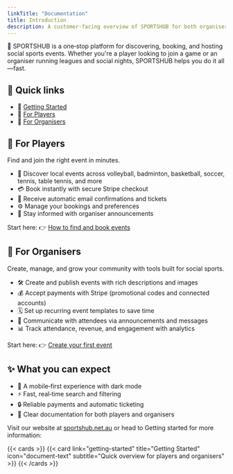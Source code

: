 ```yaml
---
linkTitle: "Documentation"
title: Introduction
description: A customer-facing overview of SPORTSHUB for both organisers and players.
---
```


🏐 SPORTSHUB is a one‑stop platform for discovering, booking, and hosting social sports events. Whether you're a player looking to join a game or an organiser running leagues and social nights, SPORTSHUB helps you do it all—fast.

## 🔗 Quick links

- 🚀 [Getting Started](getting-started)
- 👟 [For Players](players/)
- 🎯 [For Organisers](organisers/)

## 👟 For Players

Find and join the right event in minutes.

- 🔎 Discover local events across volleyball, badminton, basketball, soccer, tennis, table tennis, and more
- 💳 Book instantly with secure Stripe checkout
- 📧 Receive automatic email confirmations and tickets
- ⚙️ Manage your bookings and preferences
- 📣 Stay informed with organiser announcements

Start here: 👉 [How to find and book events](getting-started)

## 🎯 For Organisers

Create, manage, and grow your community with tools built for social sports.

- 🛠️ Create and publish events with rich descriptions and images
- 💰 Accept payments with Stripe (promotional codes and connected accounts)
- 🗓️ Set up recurring event templates to save time
- 📢 Communicate with attendees via announcements and messages
- 📊 Track attendance, revenue, and engagement with analytics

Start here: 👉 [Create your first event](getting-started)

## ✨ What you can expect

- 📱 A mobile‑first experience with dark mode
- ⚡ Fast, real‑time search and filtering
- 🔒 Reliable payments and automatic ticketing
- 📘 Clear documentation for both players and organisers

Visit our website at [sportshub.net.au](https://www.sportshub.net.au/dashboard) or head to Getting started for more information:

{{< cards >}}
{{< card link="getting-started" title="Getting Started" icon="document-text" subtitle="Quick overview for players and organisers" >}}
{{< /cards >}}
